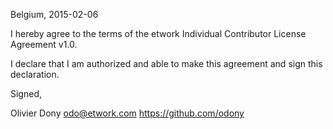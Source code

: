 Belgium, 2015-02-06

I hereby agree to the terms of the etwork Individual Contributor License
Agreement v1.0.

I declare that I am authorized and able to make this agreement and sign this
declaration.

Signed,

Olivier Dony odo@etwork.com https://github.com/odony
